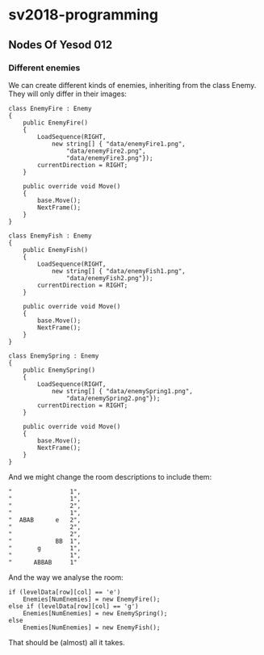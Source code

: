 # sv2018-programming

## Nodes Of Yesod 012

### Different enemies

We can create different kinds of enemies, inheriting from the class Enemy.
They will only differ in their images:

```
class EnemyFire : Enemy
{
    public EnemyFire()
    {
        LoadSequence(RIGHT,
            new string[] { "data/enemyFire1.png",
                "data/enemyFire2.png",
                "data/enemyFire3.png"});
        currentDirection = RIGHT;
    }

    public override void Move()
    {
        base.Move();
        NextFrame();
    }
}

class EnemyFish : Enemy
{
    public EnemyFish()
    {
        LoadSequence(RIGHT,
            new string[] { "data/enemyFish1.png",
                "data/enemyFish2.png"});
        currentDirection = RIGHT;
    }

    public override void Move()
    {
        base.Move();
        NextFrame();
    }
}

class EnemySpring : Enemy
{
    public EnemySpring()
    {
        LoadSequence(RIGHT,
            new string[] { "data/enemySpring1.png",
                "data/enemySpring2.png"});
        currentDirection = RIGHT;
    }

    public override void Move()
    {
        base.Move();
        NextFrame();
    }
}
```

And we might change the room descriptions to include them:

```
"                1",
"                1",
"                2",
"                1",
"  ABAB      e   2",
"                2",
"                2",
"            BB  1",
"       g        1",
"                1",
"      ABBAB     1"
```

And the way we analyse the room:

```
if (levelData[row][col] == 'e')
    Enemies[NumEnemies] = new EnemyFire();
else if (levelData[row][col] == 'g')
    Enemies[NumEnemies] = new EnemySpring();
else
    Enemies[NumEnemies] = new EnemyFish();
```

That should be (almost) all it takes.
